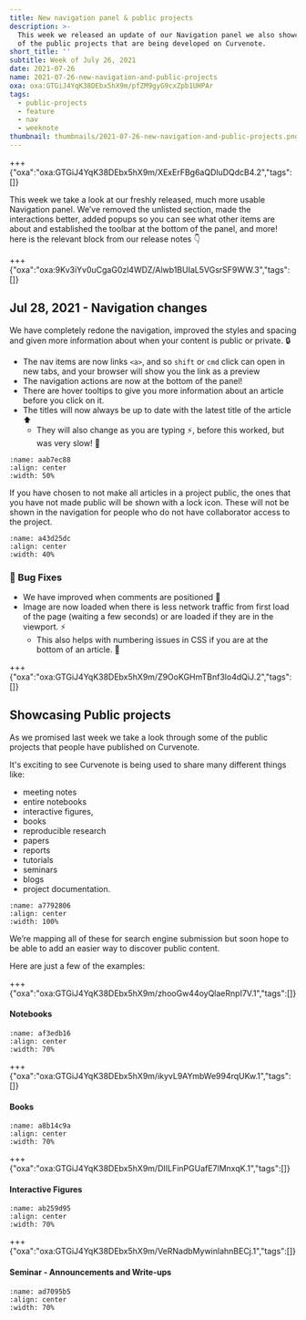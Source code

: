 ```yaml
---
title: New navigation panel & public projects
description: >-
  This week we released an update of our Navigation panel we also showcase some
  of the public projects that are being developed on Curvenote.
short_title: ''
subtitle: Week of July 26, 2021
date: 2021-07-26
name: 2021-07-26-new-navigation-and-public-projects
oxa: oxa:GTGiJ4YqK38DEbx5hX9m/pfZM9gyG9cxZpb1UHPAr
tags:
  - public-projects
  - feature
  - nav
  - weeknote
thumbnail: thumbnails/2021-07-26-new-navigation-and-public-projects.png
---
```


+++ {"oxa":"oxa:GTGiJ4YqK38DEbx5hX9m/XExErFBg6aQDluDQdcB4.2","tags":[]}

This week we take a look at our freshly released, much more usable Navigation panel. We’ve removed the unlisted section, made the interactions better, added popups so you can see what other items are about and established the toolbar at the bottom of the panel, and more! here is the relevant block from our release notes 👇

+++ {"oxa":"oxa:9Kv3iYv0uCgaG0zl4WDZ/Alwb1BUIaL5VGsrSF9WW.3","tags":[]}

## Jul 28, 2021 - Navigation changes

We have completely redone the navigation, improved the styles and spacing and given more information about when your content is public or private. 🔒

- The nav items are now links `<a>`, and so `shift` or `cmd` click can open in new tabs, and your browser will show you the link as a preview
- The navigation actions are now at the bottom of the panel!
- There are hover tooltips to give you more information about an article before you click on it.
- The titles will now always be up to date with the latest title of the article ⬆️
  - They will also change as you are typing ⚡, before this worked, but was very slow! 🐌

```{figure} images/9Kv3iYv0uCgaG0zl4WDZ-KWAA9DAyUO9sLx1RD45L-v1.gif
:name: aab7ec88
:align: center
:width: 50%
```

If you have chosen to not make all articles in a project public, the ones that you have not made public will be shown with a lock icon. These will not be shown in the navigation for people who do not have collaborator access to the project.

```{figure} images/9Kv3iYv0uCgaG0zl4WDZ-b956Dgu6wyx0re5h3Y33-v1.png
:name: a43d25dc
:align: center
:width: 40%
```

### 🐛 Bug Fixes

- We have improved when comments are positioned 💬
- Image are now loaded when there is less network traffic from first load of the page (waiting a few seconds) or are loaded if they are in the viewport. ⚡
  - This also helps with numbering issues in CSS if you are at the bottom of an article. 🔢

+++ {"oxa":"oxa:GTGiJ4YqK38DEbx5hX9m/Z9OoKGHmTBnf3lo4dQiJ.2","tags":[]}

## Showcasing Public projects

As we promised last week we take a look through some of the public projects that people have published on Curvenote.

It's exciting to see Curvenote is being used to share many different things like:

- meeting notes
- entire notebooks
- interactive figures,
- books
- reproducible research
- papers
- reports
- tutorials
- seminars
- blogs
- project documentation.

```{figure} images/GTGiJ4YqK38DEbx5hX9m-EI3wrZJvJoPXSLq3MRLA-v1.png
:name: a7792806
:align: center
:width: 100%
```

We’re mapping all of these for search engine submission but soon hope to be able to add an easier way to discover public content.

Here are just a few of the examples:

+++ {"oxa":"oxa:GTGiJ4YqK38DEbx5hX9m/zhooGw44oyQlaeRnpI7V.1","tags":[]}

#### Notebooks

```{figure} images/GTGiJ4YqK38DEbx5hX9m-wzT2ijvgORu7i2CEKl02-v1.png
:name: af3edb16
:align: center
:width: 70%
```

+++ {"oxa":"oxa:GTGiJ4YqK38DEbx5hX9m/ikyvL9AYmbWe994rqUKw.1","tags":[]}

#### Books

```{figure} images/GTGiJ4YqK38DEbx5hX9m-K6rsVQJEgxfa7nPIi3RC-v1.png
:name: a8b14c9a
:align: center
:width: 70%
```

+++ {"oxa":"oxa:GTGiJ4YqK38DEbx5hX9m/DIILFinPGUafE7lMnxqK.1","tags":[]}

#### Interactive Figures

```{figure} images/GTGiJ4YqK38DEbx5hX9m-eECeSpQmq7QtnIvmApxd-v1.png
:name: ab259d95
:align: center
:width: 70%
```

+++ {"oxa":"oxa:GTGiJ4YqK38DEbx5hX9m/VeRNadbMywinlahnBECj.1","tags":[]}

#### Seminar - Announcements and Write-ups

```{figure} images/GTGiJ4YqK38DEbx5hX9m-cQmh638BXN3TVM68wGzi-v1.png
:name: ad7095b5
:align: center
:width: 70%
```
